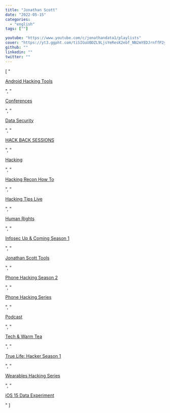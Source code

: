 ```yaml
---
title: "Jonathan Scott"
date: "2022-05-15"
categories:
  - "english"
tags: [""]

youtube: "https://www.youtube.com/c/jonathandata1/playlists"
cover: "https://yt3.ggpht.com/tiSIGuU0DZL9LjsYeResK2ebf_NN2mYEDJrnffP2yQJzBDPA7MlOkyRmhhIBqgOsUo82qzIqBc0=s176-c-k-c0x00ffffff-no-rj"
github: ""
linkedin: ""
twitter: ""
---
```


[ "<p><a href='https://www.youtube.com/watch?v=g-q5OKyi1zQ&list=PL3YReVUmIs-663601zz3V8OUW3WIIj6RQ'>Android Hacking Tools</a></p>", "<p><a href='https://www.youtube.com/watch?v=EnM_Cwq7HjY&list=PL3YReVUmIs-5gTILrTYfR3eTOTezkVhHW'>Conferences</a></p>", "<p><a href='https://www.youtube.com/watch?v=Pm_dgc7C8As&list=PL3YReVUmIs-4htSqrTvuMAUpU2n3rlGIE'>Data Security</a></p>", "<p><a href='https://www.youtube.com/watch?v=FF0OWvw_BXI&list=PL3YReVUmIs-6eFno9Hsj-hOvH-AcusYOL'>HACK BACK SESSIONS</a></p>", "<p><a href='https://www.youtube.com/watch?v=NNH6m625sb8&list=PL3YReVUmIs-4LOt90eQB--ysY5MCMGNIT'>Hacking</a></p>", "<p><a href='https://www.youtube.com/watch?v=0LBXH3lUcVo&list=PL3YReVUmIs-6gbxqlstjsE7W0pTTtkUz2'>Hacking Recon How To</a></p>", "<p><a href='https://www.youtube.com/watch?v=mp99cmzSWcw&list=PL3YReVUmIs-7mbfOfeD89cyrmTJ0C-WRc'>Hacking Tips Live</a></p>", "<p><a href='https://www.youtube.com/watch?v=iREDAnmnjp4&list=PL3YReVUmIs-5qijGlbxy5AczW40MQssYI'>Human Rights</a></p>", "<p><a href='https://www.youtube.com/watch?v=h_E1ihWsnzM&list=PL3YReVUmIs-4UkX9BTlq8Cmkdb6ICPBhd'>Infosec Up &amp; Coming Season 1</a></p>", "<p><a href='https://www.youtube.com/watch?v=Qa4Zp1u0m_I&list=PL3YReVUmIs-4mOna4N0ypbFQiLJ6PKDGn'>Jonathan Scott Tools</a></p>", "<p><a href='https://www.youtube.com/watch?v=chqajgZfglI&list=PL3YReVUmIs-66i-nYhdI-ZGkpCfASve5f'>Phone Hacking Season 2</a></p>", "<p><a href='https://www.youtube.com/watch?v=HcjiuBbjTHQ&list=PL3YReVUmIs-7eecuAy398wBcQ6_wKqnYw'>Phone Hacking Series</a></p>", "<p><a href='https://www.youtube.com/watch?v=_Ex8XAnKI40&list=PL3YReVUmIs-67QsQzqRovQVjveu4M7qzO'>Podcast</a></p>", "<p><a href='https://www.youtube.com/watch?v=_EUNrTC29_I&list=PL3YReVUmIs-5_V1I9hy-bFpeFUAgNMCS-'>Tech &amp; Warm Tea</a></p>", "<p><a href='https://www.youtube.com/watch?v=tYvJlG6qSQE&list=PL3YReVUmIs-4AgFkLMC4mIdiXINerQxFb'>True Life: Hacker Season 1</a></p>", "<p><a href='https://www.youtube.com/watch?v=-OPpw_rGXgE&list=PL3YReVUmIs-5DsRAnOGRGNFuKnJzDMe2O'>Wearables Hacking Series</a></p>", "<p><a href='https://www.youtube.com/watch?v=Xm2jqwgb9Ig&list=PL3YReVUmIs-61TJ0i0VewckD5X_ObSGDe'>iOS 15 Data Experiment</a></p>" ]
